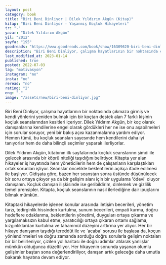 ```yaml
---
layout: post
category: book
title: "Biri Beni Dinliyor | Dilek Yıldırım Akgün (Kitap)"
kitap: "Biri Beni Dinliyor - Yaşanmış Koçluk Hikayeleri"
tr: "-"
yazar: "Dilek Yıldırım Akgün"
yil: "2012"
sayfa: "195"
goodreads: "https://www.goodreads.com/book/show/16309620-biri-beni-dinliyor"
description: "Biri Beni Dinliyor, çalışma hayatlarının bir noktasında çıkmaza girmiş ve kendi yönlerini yeniden bulmak için bir koçtan destek alan 7 farklı kişinin koçluk seanslarından kesitleri içeriyor."
last_modified_at: 2023-01-14
published: true
posted: 2022-07-03
tag: "motivasyon"
instagram: "no"
insta: "no"
reread: "no"
rating: "2"
eng: "-"
image: "/assets/new/biri-beni-dinliyor.jpg"
---
```


Biri Beni Dinliyor, çalışma hayatlarının bir noktasında çıkmaza girmiş ve kendi yönlerini yeniden bulmak için bir koçtan destek alan 7 farklı kişinin koçluk seanslarından kesitleri içeriyor. Dilek Yıldırım Akgün, bir koç olarak danışanlarına kendilerine engel olarak gördükleri her ne ise onu aşabilmeleri için sorular soruyor, yeni bir bakış açısı kazanmalarına yardım ediyor. Hemen tümü, bu koçluk seansları sayesınde hem kendilerini daha iyi tanıyorlar hem de daha bilinçli seçimler yaparak ilerliyorlar.

Dilek Yıldırım Akgün, kitabının ilk sayfalarında koçluk seanslarınn şimdi ile gelecek arasında bir köprü niteliği taşıdığını belirtiyor. Kitapta yer alan hikayeler iş hayatında hem yöneticilerin hem de çalışanların karşılaştıkları ortak sorunları işliyor. Seanslar öncelikle beklentilerin açıkça ifade edilmesi ile başlıyor. Gidişata göre, bazen her seanstan sonra üstünde düşünülecek bir soru ortaya çıkıyor ya da bir gelişim alanı için bir uygulama 'ödevi' oluyor danışanın. Koçluk danışan ilişkisinde ise geribildirim, dinlemek ve gizlilik temel prensipler. Kitapta, koçluk seanslarının nasıl ilerlediğine dair ipuçlarını bilmak mümkün. 

Kitaptaki hikayelerde işlenen konular arasında iletişim becerileri, yönetim tarzı, tedirginlik hissinden kurtulma, sunum becerileri, empati kurma, doğru hedeflere odaklanma, beklentilerin yönetimi, duyguları ortaya çıkarma ve yargılamaksızın kabul etme, yaratıcılığı ortaya çıkaran ortamı sağlama, kızgınlıklardan kurtulma ve tahammül düzeyini arttırma yer alıyor. Her bir hikaye danışanın taşıdığı tereddüt ile ve 'acaba' sorusu ile başlasa da, koçun yönlendirmeleri ve doğru zamanda sorduğu doğru sorularla gelişim noktaları bir bir belirleniyor, çizilen yol haritası ile doğru adımlar atılarak yanlışlar mümkün olduğunca düzeltiliyor. Her hikayenin sonunda yaşanan olumlu gelişimler baştan sona değerlendiriliyor, danışan artık geleceğe daha umutla bakarak hayatına devam ediyor. 

